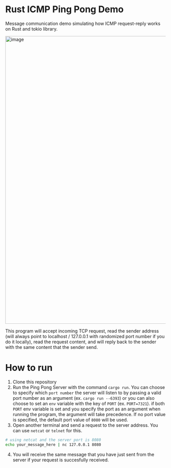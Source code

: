 # Rust ICMP Ping Pong Demo

Message communication demo simulating how ICMP request-reply works on Rust and tokio library.

<img width="904" alt="image" src="https://github.com/user-attachments/assets/47f6c0e0-373c-42ef-971a-399ef73c7df6">

This program will accept incoming TCP request, read the sender address (will always point to localhost / 127.0.0.1 
with randomized port number if you do it locally), read the request content, and will reply back to the sender with
the same content that the sender send.

# How to run
1. Clone this repository
2. Run the Ping Pong Server with the command `cargo run`. You can choose to specify which `port number` the server will listen to
by passing a valid port number as an argument (ex. `cargo run --6393`) or you can also choose to set an `env` variable 
with the key of `PORT` (ex. `PORT=7321`). if both `PORT` env variable is set and you specify the port as an argument 
when running the program, the argument will take precedence. If no port value is specified, the default port value of `8080`
will be used.
3. Open another terminal and send a request to the server address. You can use `netcat` or `telnet` for this.

```bash
# using netcat and the server port is 8080
echo your_message_here | nc 127.0.0.1 8080
```

4. You will receive the same message that you have just sent from the server if your request is succesfully received.
